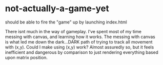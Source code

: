 # not-actually-a-game-yet

should be able to fire the "game" up by launching index.html

There isnt much in the way of gameplay. I've spent most of my time messing with canvas, and learning how it works. 
The messing with canvas is what led me down the dark...DARK path of trying to track all movement with (x,y). Could I make using (x,y) work? Almost assuredly so,
but it feels inefficient and dangerous by comparison to just rendering everything based upon matrix position. 
